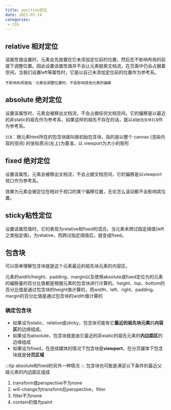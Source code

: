 ```yaml
---
title: position定位
date: 2021-07-14
categories: 
 - CSS
---
```


## relative 相对定位
该属性值设置时，元素会先放置在它未添加定位前的位置，然后在不影响布局的前提下调整位置。因此设置该属性值并不会让元素脱离文档流，在页面中仍会占据着空间。当我们设置left等属性时，它是以自己未添加定位前的位置作为参考系。

`不影响布局是指：元素在调整位置时，不会影响其他元素的偏移`

## absolute 绝对定位
设置该属性时，元素会被移出文档流，不会占据任何文档空间，它的偏移是以最近的非static的祖先作为参考系，如果这样的祖先不存在的话，就以`初始包含块ICB`作为参考系。

`ICB`：根元素html所在的包含块就叫做初始包含块，指的是以整个 canvas (渲染内容的空间) 的坐标原点(左上)为基准，以 viewport为大小的矩形
## fixed 绝对定位
设置该属性，元素会被移出文档流，不会占据文档空间，它的偏移是以viewport视口作为参考系。

效果为元素会被定位在相对于视口的某个偏移位置，无论怎么滚动都不会影响其位置。
## sticky粘性定位
设置该属性值时，它的表现为relative和fixed的混合，当元素未跨过指定阈值(left之类指定值)，为relative，而跨过指定阈值后，就变成fixed。

## 包含块
可以简单理解包含块就是这个元素最近的祖先块元素的内容区。

元素的width/height、padding、margin以及使用absolute或fixed定位为的元素的偏移量的百分比值都是根据元素的包含块进行计算的。height、top、bottom的百分比值是通过包含块的height值计算的，而width、left、right、padding、margin的百分比值是通过包含块的width值计算的

### 确定包含块
- 如果设为static、relative或sticky，包含块可能有它**最近的祖先块元素**的**内容区**的边缘组成。
- 如果设为absolute，包含块就是由它最近的非static的祖先元素的**内边距区**的边缘组成
- 如果设为fixed，在连续媒体的情况下包含块是**viewport**，在分页媒体下包含块就是**分页区域**

:::tip
absolute和fixed的另外一种情况
:::
包含块也可能是满足以下条件的最近父级元素的内边距区组成
1. transform或perspective不为none
2. will-change为transform后perspective，filter
3. filter不为none
4. contain的值为paint